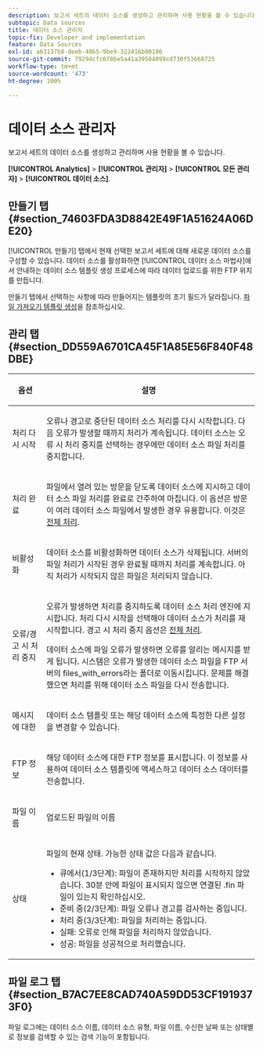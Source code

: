 ```yaml
---
description: 보고서 세트의 데이터 소스를 생성하고 관리하며 사용 현황을 볼 수 있습니다.
subtopic: Data sources
title: 데이터 소스 관리자
topic-fix: Developer and implementation
feature: Data Sources
exl-id: a63137b8-deeb-4865-9be9-322416b00186
source-git-commit: 79294cfc6f86e5a41a39504099cd730f53668725
workflow-type: tm+mt
source-wordcount: '473'
ht-degree: 100%

---
```


# 데이터 소스 관리자

보고서 세트의 데이터 소스를 생성하고 관리하며 사용 현황을 볼 수 있습니다.

**[!UICONTROL Analytics]** > **[!UICONTROL 관리자]** > **[!UICONTROL 모든 관리자]** > **[!UICONTROL 데이터 소스]**.

## 만들기 탭 {#section_74603FDA3D8842E49F1A51624A06DE20}

[!UICONTROL 만들기] 탭에서 현재 선택한 보고서 세트에 대해 새로운 데이터 소스를 구성할 수 있습니다. 데이터 소스를 활성화하면 [!UICONTROL 데이터 소스 마법사]에서 안내하는 데이터 소스 템플릿 생성 프로세스에 따라 데이터 업로드를 위한 FTP 위치를 만듭니다.

만들기 탭에서 선택하는 사항에 따라 만들어지는 템플릿의 초기 필드가 달라집니다. [파일 가져오기 템플릿 생성](/help/import/c-data-sources/datasrc-template/t-datasrc-creating-data-sources-file.md)을 참조하십시오.

## 관리 탭 {#section_DD559A6701CA45F1A85E56F840F48DBE}

<table id="table_F74696EC855441328CFE0BF49C20D9B0"> 
 <thead> 
  <tr> 
   <th colname="col1" class="entry"> <p>옵션 </p> </th> 
   <th colname="col2" class="entry"> <p>설명 </p> </th> 
  </tr> 
 </thead>
 <tbody> 
  <tr> 
   <td colname="col1"> <p>처리 다시 시작 </p> </td> 
   <td colname="col2"> <p>오류나 경고로 중단된 데이터 소스 처리를 다시 시작합니다. 다음 오류가 발생할 때까지 처리가 계속됩니다. 데이터 소스는 <span class="uicontrol">오류 시 처리 중지</span>를 선택하는 경우에만 데이터 소스 파일 처리를 중지합니다. </p> </td> 
  </tr> 
  <tr> 
   <td colname="col1"> <p>처리 완료 </p> </td> 
   <td colname="col2"> <p>파일에서 열려 있는 방문을 닫도록 데이터 소스에 지시하고 데이터 소스 파일 처리를 완료로 간주하여 마칩니다. 이 옵션은 방문이 여러 데이터 소스 파일에서 발생한 경우 유용합니다. 이것은 <a href="/help/import/c-data-sources/c-datasrc-types/datasrc-full-processing.md"   > 전체 처리</a>. </p> </td> 
  </tr> 
  <tr> 
   <td colname="col1"> <p>비활성화 </p> </td> 
   <td colname="col2"> <p> 데이터 소스를 비활성화하면 데이터 소스가 삭제됩니다. 서버의 파일 처리가 시작된 경우 완료될 때까지 처리를 계속합니다. 아직 처리가 시작되지 않은 파일은 처리되지 않습니다. </p> </td> 
  </tr> 
  <tr> 
   <td colname="col1"> <p>오류/경고 시 처리 중지 </p> </td> 
   <td colname="col2"> <p> 오류가 발생하면 처리를 중지하도록 데이터 소스 처리 엔진에 지시합니다. 처리 다시 시작을 선택해야 데이터 소스가 처리를 재시작합니다. 경고 시 처리 중지 옵션은 <a href="/help/import/c-data-sources/c-datasrc-types/datasrc-full-processing.md"   > 전체 처리</a>. </p> <p>데이터 소스에 파일 오류가 발생하면 오류를 알리는 메시지를 받게 됩니다. 시스템은 오류가 발생한 데이터 소스 파일을 FTP 서버의 <span class="filepath">files_with_errors</span>라는 폴더로 이동시킵니다. 문제를 해결했으면 처리를 위해 데이터 소스 파일을 다시 전송합니다. </p> </td> 
  </tr> 
  <tr> 
   <td colname="col1"> <p>메시지에 대한 </p> </td> 
   <td colname="col2"> <p>데이터 소스 템플릿 또는 해당 데이터 소스에 특정한 다른 설정을 변경할 수 있습니다. </p> </td> 
  </tr> 
  <tr> 
   <td colname="col1"> <p>FTP 정보 </p> </td> 
   <td colname="col2"> <p>해당 데이터 소스에 대한 FTP 정보를 표시합니다. 이 정보를 사용하여 데이터 소스 템플릿에 액세스하고 데이터 소스 데이터를 전송합니다. </p> </td> 
  </tr> 
  <tr> 
   <td colname="col1"> <p>파일 이름 </p> </td> 
   <td colname="col2"> <p>업로드된 파일의 이름 </p> </td> 
  </tr> 
  <tr> 
   <td colname="col1"> <p>상태 </p> </td> 
   <td colname="col2"> <p> 파일의 현재 상태. 가능한 상태 값은 다음과 같습니다. </p> 
    <ul id="ul_56A0BF8C1BE249F6BB39B0D11DA3997F"> 
     <li id="li_BAB359E08EDE4E0298C0362258789603">큐에서(1/3단계): 파일이 존재하지만 처리를 시작하지 않았습니다. 30분 안에 파일이 표시되지 않으면 연결된 <span class="filepath"> .fin</span> 파일이 있는지 확인하십시오. </li> 
     <li id="li_A09A14F42CB74F01B694799740B3DA17">준비 중(2/3단계): 파일 오류나 경고를 검사하는 중입니다. </li> 
     <li id="li_793FDCDB64CF434D82CAF5B6E9BDE557">처리 중(3/3단계): 파일을 처리하는 중입니다. </li> 
     <li id="li_1D8C4B241FF0453EAF7DDFD8354C5573">실패: 오류로 인해 파일을 처리하지 않았습니다. </li> 
     <li id="li_A52507602FB4492B83A70AF6449A539A">성공: 파일을 성공적으로 처리했습니다. </li> 
    </ul> </td> 
  </tr> 
 </tbody> 
</table>

## 파일 로그 탭 {#section_B7AC7EE8CAD740A59DD53CF1919373F0}

파일 로그에는 데이터 소스 이름, 데이터 소스 유형, 파일 이름, 수신한 날짜 또는 상태별로 정보를 검색할 수 있는 검색 기능이 포함됩니다.
